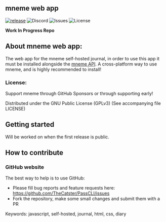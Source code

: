 mneme web app
---------
[![release](https://img.shields.io/github/release/Mneme-org/Web-App.svg)](https://github.com/Mneme-org/Web-App/releases) ![Discord](https://img.shields.io/discord/733675685930991706?label=discord) ![Issues](https://img.shields.io/github/issues/Mneme-org/Web-App) ![License](https://img.shields.io/github/license/Mneme-org/Web-App)

**Work In Progress Repo**

## About mneme web app:

The web app for the mneme self-hosted journal, in order to use this app it must be installed alongside the [mneme API](). A cross-platform way to use mneme, and is highly recommended to install!

### License:

Support mneme through GitHub Sponsors or through supporting early!

Distributed under the GNU Public License (GPLv3) (See accompanying file LICENSE)

## Getting started

Will be worked on when the first release is public.

## How to contribute
### GitHub website
The best way to help is to use GitHub:
- Please fill bug reports and feature requests here: https://github.com/TheCatster/PassCLI/issues
- Fork the repository, make some small changes and submit them with a PR

Keywords: javascript, self-hosted, journal, html, css, diary
